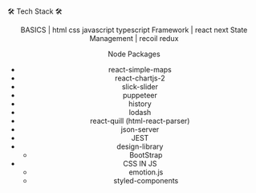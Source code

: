 🛠 Tech Stack 🛠  

<div align="center">
BASICS | html css javascript typescript  
Framework | react next  
State Management | recoil redux  

Node Packages  
- react-simple-maps
- react-chartjs-2
- slick-slider
- puppeteer
- history
- lodash
- react-quill (html-react-parser)
- json-server
- JEST 
- design-library
  - BootStrap 
- CSS IN JS
  - emotion.js
  - styled-components
</div>


